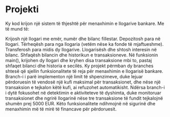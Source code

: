 # Projekti 
Ky kod krijon një sistem të thjeshtë për menaxhimin e llogarive bankare. Me të mund të:

Krijosh një llogari me emër, numër dhe bilanc fillestar.
Depozitosh para në llogari.
Tërheqësh para nga llogaria (vetëm nëse ka fonde të mjaftueshme).
Transferosh para midis dy llogarive.
Llogarisësh dhe shtosh interesin në bilanc.
Shfaqësh bilancin dhe historikun e transaksioneve.
Në funksionin main(), krijohen dy llogari dhe kryhen disa transaksione mbi to, pastaj shfaqet bilanci dhe historia e secilës.
Ky projekt përmban dy branches shtesë që sjellin funksionalitete të reja për menaxhimin e llogarisë bankare. Branch-i i parë implementon një limit të shpenzimeve, duke lejuar përdoruesin të vendosë një kufi maksimal për transaksionet, dhe nëse një transaksion e tejkalon këtë kufi, ai refuzohet automatikisht. Ndërsa branch-i i dytë fokusohet në detektimin e aktiviteteve të dyshimta, duke monitoruar transaksionet dhe ngrirë llogarinë nëse tre transaksione të fundit tejkalojnë shumën prej 5000 EUR. Këto funksionalitete ndihmojnë në sigurinë dhe menaxhimin më të mirë të financave për përdoruesit. 
